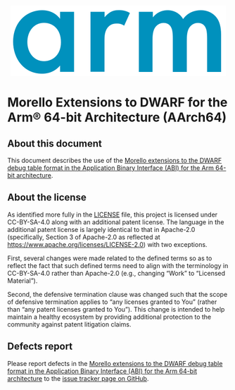 <div align="center">
   <img src="Arm_logo_blue_RGB.svg" />
</div>

# Morello Extensions to DWARF for the Arm® 64-bit Architecture (AArch64)

## About this document

This document describes the use of the [Morello extensions to the DWARF debug
table format in the Application Binary Interface (ABI) for the Arm 64-bit
architecture](aadwarf64-morello.rst).

## About the license

As identified more fully in the [LICENSE](LICENSE) file, this project
is licensed under CC-BY-SA-4.0 along with an additional patent
license.  The language in the additional patent license is largely
identical to that in Apache-2.0 (specifically, Section 3 of Apache-2.0
as reflected at https://www.apache.org/licenses/LICENSE-2.0) with two
exceptions.

First, several changes were made related to the defined terms so as to
reflect the fact that such defined terms need to align with the
terminology in CC-BY-SA-4.0 rather than Apache-2.0 (e.g., changing
“Work” to “Licensed Material”).

Second, the defensive termination clause was changed such that the
scope of defensive termination applies to “any licenses granted to
You” (rather than “any patent licenses granted to You”).  This change
is intended to help maintain a healthy ecosystem by providing
additional protection to the community against patent litigation
claims.

## Defects report

Please report defects in the [Morello extensions to the DWARF debug
table format in the Application Binary Interface (ABI) for the Arm 64-bit
architecture](aadwarf64-morello.rst) to the [issue tracker page on
GitHub](https://github.com/ARM-software/abi-aa/issues).
